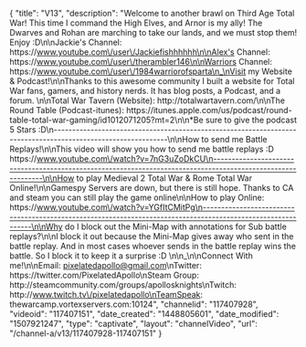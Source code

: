 {
    "title": "V13",
    "description": "Welcome to another brawl on Third Age Total War!  This time I command the High Elves, and Arnor is my ally!  The Dwarves and Rohan are marching to take our lands, and we must stop them!  Enjoy :D\n\nJackie's Channel: https:\/\/www.youtube.com\/user\/Jackiefishhhhhh\n\nAlex's Channel: https:\/\/www.youtube.com\/user\/therambler146\n\nWarriors Channel: https:\/\/www.youtube.com\/user\/1984warriorofsparta\n_\nVisit my Website & Podcast!\n\nThanks to this awesome community I built a website for Total War fans, gamers, and history nerds.  It has blog posts, a Podcast, and a forum.  \n\nTotal War Tavern (Website): http:\/\/totalwartavern.com\/\n\nThe Round Table (Podcast-itunes): https:\/\/itunes.apple.com\/us\/podcast\/round-table-total-war-gaming\/id1012071205?mt=2\n\n*Be sure to give the podcast 5 Stars :D\n-------------------------------------------------------------------------------------------------------------\n\nHow to send me Battle Replays!\n\nThis video will show you how to send me battle replays :D https:\/\/www.youtube.com\/watch?v=7nG3uZoDkCU\n-------------------------------------------------------------------------------------------------------------\n\nHow to play Medieval 2 Total War & Rome Total War Online!\n\nGamespy Servers are down, but there is still hope.  Thanks to CA and steam you can still play the game online\n\nHow to play Online: https:\/\/www.youtube.com\/watch?v=YGfItCMitPg\n-------------------------------------------------------------------------------------------------------------\n\nWhy do I block out the Mini-Map with annotations for Sub battle replays?\n\nI block it out because the Mini-Map gives away who sent in the battle replay.  And in most cases whoever sends in the battle replay wins the battle.  So I block it to keep it a surprise :D  \n\n_\n\nConnect With me!\n\nEmail: pixelatedapollo@gmail.com\nTwitter: https:\/\/twitter.com\/PixelatedApollo\nSteam Group:  http:\/\/steamcommunity.com\/groups\/apollosknights\nTwitch: http:\/\/www.twitch.tv\/pixelatedapollo\nTeamSpeak: thewarcamp.vortexservers.com:10124",
    "channelid": "117407928",
    "videoid": "117407151",
    "date_created": "1448805601",
    "date_modified": "1507921247",
    "type": "captivate",
    "layout": "channelVideo",
    "url": "\/channel-a\/v13\/117407928-117407151"
}